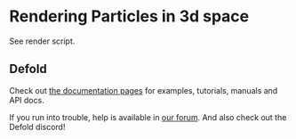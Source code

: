 # Rendering Particles in 3d space

See render script. 

## Defold
Check out [the documentation pages](https://defold.com/learn) for examples, tutorials, manuals and API docs.

If you run into trouble, help is available in [our forum](https://forum.defold.com). And also check out the Defold discord!